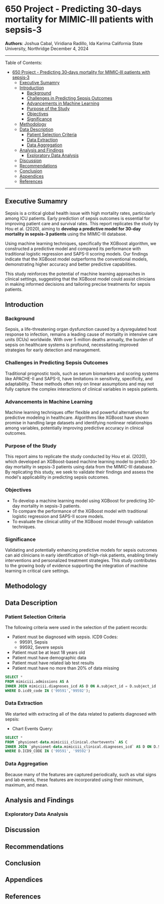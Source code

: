 # 650 Project - Predicting 30‑days mortality for MIMIC‑III patients with sepsis‑3

**Authors**: Joshua Cabal, Viridiana Radillo, Ida Karima
California State University, Northridge
December 4, 2024

---

Table of Contents:
- [650 Project - Predicting 30‑days mortality for MIMIC‑III patients with sepsis‑3](#650-project---predicting-30days-mortality-for-mimiciii-patients-with-sepsis3)
  - [Executive Sumamry](#executive-sumamry)
  - [Introduction](#introduction)
    - [Background](#background)
    - [Challenges in Predicting Sepsis Outcomes](#challenges-in-predicting-sepsis-outcomes)
    - [Advancements in Machine Learning](#advancements-in-machine-learning)
    - [Purpose of the Study](#purpose-of-the-study)
    - [Objectives](#objectives)
    - [Significance](#significance)
  - [Methodology](#methodology)
  - [Data Description](#data-description)
    - [Patient Selection Criteria](#patient-selection-criteria)
    - [Data Extraction](#data-extraction)
    - [Data Aggregation](#data-aggregation)
  - [Analysis and Findings](#analysis-and-findings)
    - [Exploratory Data Analysis](#exploratory-data-analysis)
  - [Discussion](#discussion)
  - [Recommendations](#recommendations)
  - [Conclusion](#conclusion)
  - [Appendices](#appendices)
  - [References](#references)

---

## Executive Sumamry

Sepsis is a critical global health issue with high mortality rates, particularly among ICU patients. Early prediction of sepsis outcomes is essential for improving patient care and survival rates. This report replicates the study by Hou et al. (2020), aiming to **develop a predictive model for 30-day mortality in sepsis-3 patients** using the MIMIC-III database.

Using machine learning techniques, specifically the XGBoost algorithm, we constructed a predictive model and compared its performance with traditional logistic regression and SAPS-II scoring models. Our findings indicate that the XGBoost model outperforms the conventional models, demonstrating higher accuracy and better predictive capabilities.

This study reinforces the potential of machine learning approaches in clinical settings, suggesting that the XGBoost model could assist clinicians in making informed decisions and tailoring precise treatments for sepsis patients.

## Introduction

### Background

Sepsis, a life-threatening organ dysfunction caused by a dysregulated host response to infection, remains a leading cause of mortality in intensive care units (ICUs) worldwide. With over 5 million deaths annually, the burden of sepsis on healthcare systems is profound, necessitating improved strategies for early detection and management.

### Challenges in Predicting Sepsis Outcomes

Traditional prognostic tools, such as serum biomarkers and scoring systems like APACHE-II and SAPS-II, have limitations in sensitivity, specificity, and adaptability. These methods often rely on linear assumptions and may not fully capture the complex interactions of clinical variables in sepsis patients.

### Advancements in Machine Learning

Machine learning techniques offer flexible and powerful alternatives for predictive modeling in healthcare. Algorithms like XGBoost have shown promise in handling large datasets and identifying nonlinear relationships among variables, potentially improving predictive accuracy in clinical outcomes.

### Purpose of the Study

This report aims to replicate the study conducted by Hou et al. (2020), which developed an XGBoost-based machine learning model to predict 30-day mortality in sepsis-3 patients using data from the MIMIC-III database. By replicating this study, we seek to validate their findings and assess the model's applicability in predicting sepsis outcomes.

### Objectives

- To develop a machine learning model using XGBoost for predicting 30-day mortality in sepsis-3 patients.
- To compare the performance of the XGBoost model with traditional logistic regression and SAPS-II score models.
- To evaluate the clinical utility of the XGBoost model through validation techniques.

### Significance

Validating and potentially enhancing predictive models for sepsis outcomes can aid clinicians in early identification of high-risk patients, enabling timely interventions and personalized treatment strategies. This study contributes to the growing body of evidence supporting the integration of machine learning in critical care settings.

## Methodology

## Data Description

### Patient Selection Criteria

The following criteria were used in the selection of the patient records:

- Patient must be diagnosed with sepsis. ICD9 Codes:
    - 99591, Sepsis
    - 99592, Severe sepsis
- Patient must be at least 18 years old
- Patient must have demographic data
- Patient must have related lab test results
- Patient must have no more than 20% of data missing

```SQL
SELECT * 
FROM mimiciii.admissions AS A
INNER JOIN mimiciii.diagnoses_icd AS D ON A.subject_id = D.subject_id
WHERE D.icd9_code IN ('99591','99592');
```

### Data Extraction

We started with extracting all of the data related to patients diagnosed with sepsis:

- Chart Events Query:

```SQL
SELECT *
FROM `physionet-data.mimiciii_clinical.chartevents` AS C
INNER JOIN `physionet-data.mimiciii_clinical.diagnoses_icd` AS D ON D.SUBJECT_ID = C.SUBJECT_ID
WHERE D.ICD9_CODE IN ('99591', '99592')
```

### Data Aggregation

Because many of the features are captured periodically, such as vital signs and lab events, these features are incorporated using their minimum, maximum, and mean.

## Analysis and Findings

### Exploratory Data Analysis

## Discussion

## Recommendations

## Conclusion

## Appendices

## References

